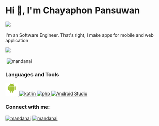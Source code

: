 <!--
**mandanai/mandanai** is a ✨ _special_ ✨ repository because its `README.md` (this file) appears on your GitHub profile.

Here are some ideas to get you started:

- 🔭 I’m currently working on ...
- 🌱 I’m currently learning ...
- 👯 I’m looking to collaborate on ...
- 🤔 I’m looking for help with ...
- 💬 Ask me about ...
- 📫 How to reach me: ...
- 😄 Pronouns: ...
- ⚡ Fun fact: ...
-->

# Hi 👋, I'm Chayaphon Pansuwan

![](https://komarev.com/ghpvc/?username=your-github-username&color=green&label=PROFILE+VIEWS)

I'm an Software Engineer. That's right, I make apps for mobile and web application

![](https://github-profile-trophy.vercel.app/?username=mandanai)

<p>&nbsp;<img align="center" src="https://github-readme-stats.vercel.app/api?username=mandanai&show_icons=true&locale=en" alt="mandanai" /></p>

### Languages and Tools
<p align="left"> 
  <a href="https://developer.android.com" target="_blank"> 
    <img src="https://raw.githubusercontent.com/devicons/devicon/master/icons/android/android-original-wordmark.svg" alt="android" width="40" height="40"/> 
  </a> 
  <a href="https://kotlinlang.org" target="_blank"> 
    <img src="https://www.vectorlogo.zone/logos/kotlinlang/kotlinlang-icon.svg" alt="kotlin" width="40" height="40"/>
  </a> 
  <a href="https://www.php.net" target="_blank">
    <img src="https://www.vectorlogo.zone/logos/php/php-icon.svg" alt="php" height="40" />
  </a>
  <a href="https://developer.android.com/studio" target="_blank">
    <img src="https://upload.vectorlogo.zone/logos/android_studio/images/7e1c4157-703e-4a97-a776-96d407fc6580.svg" alt="Android Studio" height="40" />
  </a>
</p>

### Connect with me:

<p align="left">
<a href="https://www.linkedin.com/in/chayaphonpansuwan" target="blank"><img align="center" src="https://cdn.jsdelivr.net/npm/simple-icons@3.0.1/icons/linkedin.svg" alt="mandanai" height="30" width="40" /></a>
<a href="https://chayaphon.medium.com/" target="blank"><img align="center" src="https://cdn.jsdelivr.net/npm/simple-icons@3.0.1/icons/medium.svg" alt="mandanai" height="30" width="40" /></a>
</p>
